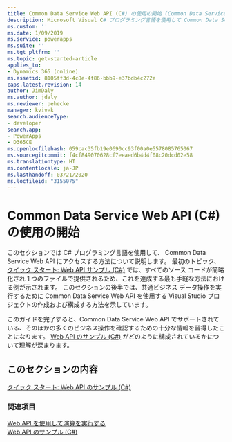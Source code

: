 ```yaml
---
title: Common Data Service Web API (C#) の使用の開始 (Common Data Service) | Microsoft Docs
description: Microsoft Visual C# プログラミング言語を使用して Common Data Service の Web API にアクセスする方法について説明します
ms.custom: ''
ms.date: 1/09/2019
ms.service: powerapps
ms.suite: ''
ms.tgt_pltfrm: ''
ms.topic: get-started-article
applies_to:
- Dynamics 365 (online)
ms.assetid: 8105ff3d-4c8e-4f86-bbb9-e37bdb4c272e
caps.latest.revision: 14
author: JimDaly
ms.author: jdaly
ms.reviewer: pehecke
manager: kvivek
search.audienceType:
- developer
search.app:
- PowerApps
- D365CE
ms.openlocfilehash: 059cac35fb19e0690cc93f00a0e5578085765067
ms.sourcegitcommit: f4cf849070628cf7eeaed6b4d4f08c20dcd02e58
ms.translationtype: HT
ms.contentlocale: ja-JP
ms.lasthandoff: 03/21/2020
ms.locfileid: "3155075"
---
```

# <a name="get-started-with-common-data-service-web-api-c"></a>Common Data Service Web API (C#) の使用の開始

このセクションでは C# プログラミング言語を使用して、 Common Data Service Web API にアクセスする方法について説明します。 最初のトピック、[クイック スタート: Web API サンプル (C#)](quick-start-console-app-csharp.md) では、すべてのソース コードが簡略化され 1 つのファイルで提供されるため、これを達成する最も手軽な方法における例が示されます。 このセクションの後半では、共通ビジネス データ操作を実行するために Common Data Service Web API を使用する Visual Studio プロジェクトの作成および構成する方法を示しています。  
  
このガイドを完了すると、Common Data Service Web API でサポートされている、そのほかの多くのビジネス操作を確認するための十分な情報を習得したことになります。   [Web API のサンプル (C#)](web-api-samples-csharp.md) がどのように構成されているかについて理解が深まります。  
  
## <a name="in-this-section"></a>このセクションの内容

[クイック スタート: Web API のサンプル (C#)](quick-start-console-app-csharp.md)<br />

### <a name="see-also"></a>関連項目
  
[Web API を使用して演算を実行する](perform-operations-web-api.md)<br />
[Web API のサンプル (C#)](web-api-samples-csharp.md)
